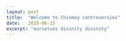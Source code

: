 ```yaml
---
layout: post
title:  "Welcome to Chinmoy controversies"
date:   2020-06-25
excerpt: "ourselves divinity divinity"
---
```

